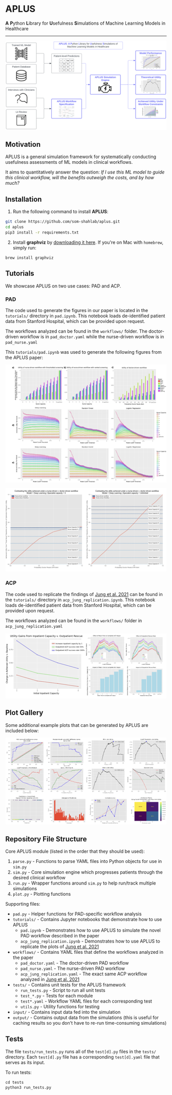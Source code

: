 # APLUS

**A** **P**ython **L**ibrary for **U**sefulness **S**imulations of Machine Learning Models in Healthcare

----

![Graphical Abstract](img/graphical%20abstract.png)

## Motivation

APLUS is a general simulation framework for systematically conducting usefulness assessments of ML models in clinical workflows.

It aims to quantitatively answer the question: *If I use this ML model to guide this clinical workflow, will the benefits outweigh the costs, and by how much?*

## Installation

1) Run the following command to install **APLUS**:

```bash
git clone https://github.com/som-shahlab/aplus.git
cd aplus
pip3 install -r requirements.txt
```

2. Install **graphviz** by [downloading it here](https://graphviz.org/download/). If you're on Mac with `homebrew`, simply run:
```
brew install graphviz
```

## Tutorials

We showcase APLUS on two use cases: PAD and ACP.

### PAD

The code used to generate the figures in our paper is located in the `tutorials/` directory in `pad.ipynb`. This notebook loads de-identified patient data from Stanford Hospital, which can be provided upon request.

The workflows analyzed can be found in the `workflows/` folder. The doctor-driven workflow is in `pad_doctor.yaml` while the nurse-driven workflow is in `pad_nurse.yaml`

This `tutorials/pad.ipynb` was used to generate the following figures from the APLUS paper:

![PAD Figure 1](img/pad%20figure%201.png)

![PAD Figure 2](img/pad%20figure%202.png)

### ACP

The code used to replicate the findings of [Jung et al. 2021](https://pubmed.ncbi.nlm.nih.gov/33355350/) can be found in the `tutorials/` directory in `acp_jung_replication.ipynb`. This notebook loads de-identified patient data from Stanford Hospital, which can be provided upon request.

The workflows analyzed can be found in the `workflows/` folder in `acp_jung_replication.yaml`

![ACP Figure](img/acp%20figure.png)

## Plot Gallery

Some additional example plots that can be generated by APLUS are included below:

![Additional Plots](img/additional%20plots.png)

## Repository File Structure

Core APLUS module (listed in the order that they should be used):
1. `parse.py` - Functions to parse YAML files into Python objects for use in `sim.py`
1. `sim.py` - Core simulation engine which progresses patients through the desired clinical workflow
1. `run.py` - Wrapper functions around `sim.py` to help run/track multiple simulations
1. `plot.py` - Plotting functions

Supporting files:
* `pad.py` - Helper functions for PAD-specific workflow analysis
* `tutorials/` - Contains Jupyter notebooks that demonstrate how to use APLUS
    * `pad.ipynb` - Demonstrates how to use APLUS to simulate the novel PAD workflow described in the paper
    * `acp_jung_replication.ipynb` - Demonstrates how to use APLUS to replicate the plots of [Jung et al. 2021](https://pubmed.ncbi.nlm.nih.gov/33355350/)
* `workflows/` - Contains YAML files that define the workflows analyzed in the paper
    * `pad_doctor.yaml` - The doctor-driven PAD workflow
    * `pad_nurse.yaml` - The nurse-driven PAD workflow
    * `acp_jung_replication.yaml` - The exact same ACP workflow analyzed in [Jung et al. 2021](https://pubmed.ncbi.nlm.nih.gov/33355350/)
* `tests/` - Contains unit tests for the APLUS framework
    * `run_tests.py` - Script to run all unit tests
    * `test_*.py` - Tests for each module
    * `test*.yaml` - Workflow YAML files for each corresponding test
    * `utils.py` - Utility functions for testing
* `input/` - Contains input data fed into the simulation
* `output/` - Contains output data from the simulations (this is useful for caching results so you don't have to re-run time-consuming simulations)

## Tests

The file `tests/run_tests.py` runs all of the `test[d].py` files in the `tests/` directory. Each `test[d].py` file has a corresponding `test[d].yaml` file that serves as its input.

To run tests:
```
cd tests
python3 run_tests.py
```
